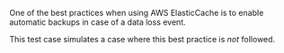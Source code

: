 One of the best practices when using AWS ElasticCache is to enable
automatic backups in case of a data loss event.

This test case simulates a case where this best practice is _not_ followed.